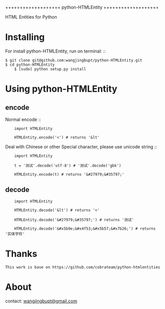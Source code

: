 +++++++++++++++++++
python-HTMLEntity
+++++++++++++++++++

HTML Entities for Python

Installing
==========

For install python-HTMLEntity, run on terminal: ::

    $ git clone git@github.com:wangjingbupt/python-HTMLEntity.git
    $ cd python-HTMLEntity
		$ [sudo] python setup.py install

Using python-HTMLEntity
==================

encode
--------

Normal encode ::

		import HTMLEntity

		HTMLEntity.encode('<') # returns '&lt'

Deal with Chinese or other Special character, please use unicode string ::

		import HTMLEntity
		
		t = '测试'.decode('utf-8') # '测试'.decode('gbk')

		HTMLEntity.encode(t) # returns '&#27979;&#35797;'

decode
--------
		import HTMLEntity

		HTMLEntity.decode('&lt') # returns '<'
    
		HTMLEntity.decode('&#27979;&#35797;') # returns '测试'

		HTMLEntity.decode('&#x5b9e;&#x4f53;&#x5b57;&#x7b26;') # returns '实体字符'

Thanks
===========
	This work is base on https://github.com/cobrateam/python-htmlentities

About 
===========

  contact: wangjingbupt@gmail.com
